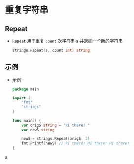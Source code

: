 # 重复字符串

## Repeat

+ `Repeat` 用于重复 `count` 次字符串 `s` 并返回一个新的字符串

  ```go
  strings.Repeat(s, count int) string
  ```

## 示例

+ 示例

  ```go
  package main

  import (
      "fmt"
      "strings"
  )

  func main() {
      var origS string = "Hi there! "
      var newS string

      newS = strings.Repeat(origS, 3)
      fmt.Printf(newS) // Hi there! Hi there! Hi there!
  }
  ```
a
